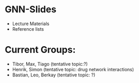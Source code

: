 # GNN-Slides
- Lecture Materials
- Reference lists

# Current Groups:
- Tibor, Max, Tiago (tentative topic:?)
- Henrik, Simon (tentative topic: drug network interactions)
- Bastian, Leo, Berkay (tentative topic: ?)
